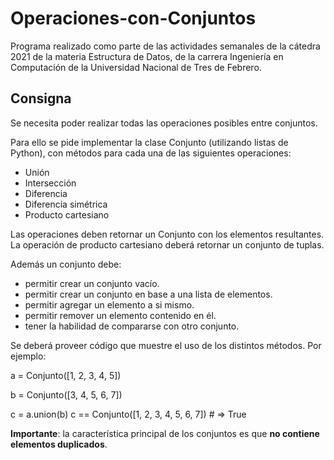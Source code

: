 # Operaciones-con-Conjuntos
Programa realizado como parte de las actividades semanales de la cátedra 2021 de la materia Estructura de Datos, de la carrera Ingeniería en Computación de la Universidad Nacional de Tres de Febrero.

## Consigna

Se necesita poder realizar todas las operaciones posibles entre conjuntos.

Para ello se pide implementar la clase Conjunto (utilizando listas de Python), con métodos para cada una de las siguientes operaciones:

* Unión
* Intersección
* Diferencia
* Diferencia simétrica
* Producto cartesiano

Las operaciones deben retornar un Conjunto con los elementos resultantes. La operación de producto cartesiano deberá retornar un conjunto de tuplas.

Además un conjunto debe:

* permitir crear un conjunto vacío.
* permitir crear un conjunto en base a una lista de elementos.
* permitir agregar un elemento a si mismo.
* permitir remover un elemento contenido en él.
* tener la habilidad de compararse con otro conjunto.

Se deberá proveer código que muestre el uso de los distintos métodos. Por ejemplo:

a = Conjunto([1, 2, 3, 4, 5])

b = Conjunto([3, 4, 5, 6, 7])

c = a.union(b)
c == Conjunto([1, 2, 3, 4, 5, 6, 7]) # => True

**Importante**: la característica principal de los conjuntos es que **no contiene elementos duplicados**.
